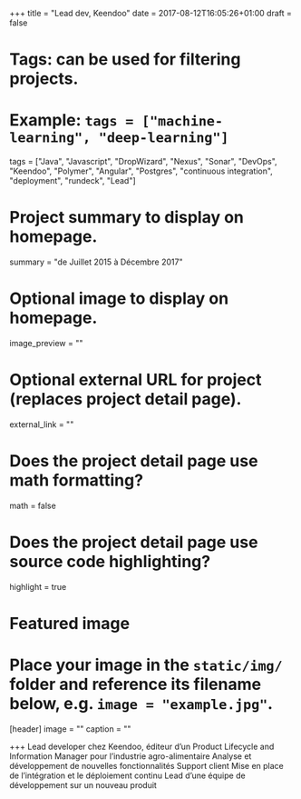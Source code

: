 +++
title = "Lead dev, Keendoo"
date = 2017-08-12T16:05:26+01:00
draft = false

# Tags: can be used for filtering projects.
# Example: `tags = ["machine-learning", "deep-learning"]`
tags = ["Java", "Javascript", "DropWizard", "Nexus", "Sonar", "DevOps", "Keendoo", "Polymer", "Angular", "Postgres", "continuous integration", "deployment", "rundeck", "Lead"]

# Project summary to display on homepage.
summary = "de Juillet 2015 à Décembre 2017"

# Optional image to display on homepage.
image_preview = ""

# Optional external URL for project (replaces project detail page).
external_link = ""

# Does the project detail page use math formatting?
math = false

# Does the project detail page use source code highlighting?
highlight = true

# Featured image
# Place your image in the `static/img/` folder and reference its filename below, e.g. `image = "example.jpg"`.
[header]
image = ""
caption = ""

+++
Lead developer chez Keendoo, éditeur d’un Product Lifecycle and Information Manager pour l’industrie agro-alimentaire
Analyse et développement de nouvelles fonctionnalités
Support client
Mise en place de l’intégration et le déploiement continu
Lead d’une équipe de développement sur un nouveau produit

